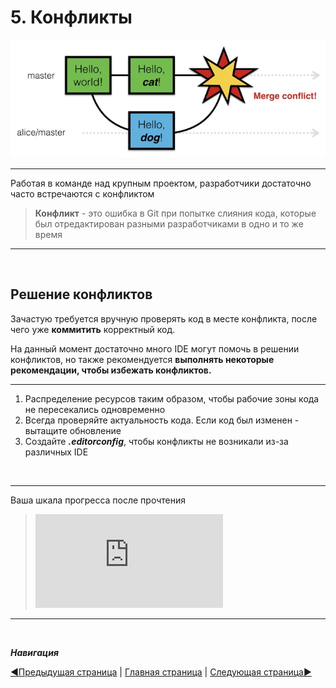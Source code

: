 # **5. Конфликты**

![conf](git_par5.jpg)

_____

Работая в команде над крупным проектом, разработчики достаточно часто встречаются с конфликтом
> **Конфликт** - это ошибка в Git при попытке слияния кода, которые был отредактирован разными разработчиками в одно и то же время
-------------

&nbsp;

## **Решение конфликтов**
Зачастую требуется вручную проверять код в месте конфликта, после чего уже **коммитить** корректный код. 

На данный момент достаточно много IDE могут помочь в решении конфликтов, но также рекомендуется **выполнять некоторые рекомендации, чтобы избежать конфликтов.**

-------

1. Распределение ресурсов таким образом, чтобы рабочие зоны кода не пересекались одновременно
2. Всегда проверяйте актуальность кода. Если код был изменен - вытащите обновление
3. Создайте ***.editorconfig***, чтобы конфликты не возникали из-за различных IDE

&nbsp;

___
Ваша шкала прогресса после прочтения
> ![progress](http://www.yarntomato.com/percentbarmaker/button.php?barPosition=65&leftFill=%23FF0000 "progress")
-----------

&nbsp;


***Навигация***

[◀️Предыдущая страница](paragraph_4.md) | [Главная страница](readme.md) | [Следующая страница▶️](paragraph_6.md)